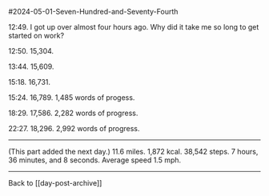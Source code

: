#2024-05-01-Seven-Hundred-and-Seventy-Fourth

12:49.  I got up over almost four hours ago.  Why did it take me so long to get started on work?

12:50.  15,304.

13:44.  15,609.

15:18.  16,731.

15:24.  16,789.  1,485 words of progess.

18:29.  17,586.  2,282 words of progress.

22:27.  18,296.  2,992 words of progress.

---
(This part added the next day.)  11.6 miles.  1,872 kcal.  38,542 steps.  7 hours, 36 minutes, and 8 seconds.  Average speed 1.5 mph.

---
Back to [[day-post-archive]]